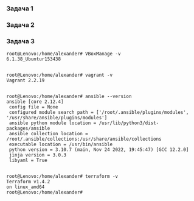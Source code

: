 



### Задача 1


### Задача 2


### Задача 3


    root@Lenovo:/home/alexander# VBoxManage -v
    6.1.38_Ubuntur153438
     

    root@Lenovo:/home/alexander# vagrant -v
    Vagrant 2.2.19

 
    root@Lenovo:/home/alexander# ansible --version
    ansible [core 2.12.4]
     config file = None
     configured module search path = ['/root/.ansible/plugins/modules', '/usr/share/ansible/plugins/modules']
     ansible python module location = /usr/lib/python3/dist-packages/ansible
     ansible collection location = /root/.ansible/collections:/usr/share/ansible/collections
     executable location = /usr/bin/ansible
     python version = 3.10.7 (main, Nov 24 2022, 19:45:47) [GCC 12.2.0]
     jinja version = 3.0.3
     libyaml = True
  
  
    root@Lenovo:/home/alexander# terraform -v
    Terraform v1.4.2
    on linux_amd64
    root@Lenovo:/home/alexander# 
